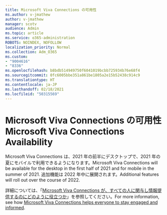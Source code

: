 ```yaml
---
title: Microsoft Viva Connections の可用性
ms.author: v-jmathew
author: v-jmathew
manager: scotv
audience: Admin
ms.topic: article
ms.service: o365-administration
ROBOTS: NOINDEX, NOFOLLOW
localization_priority: Normal
ms.collection: Adm_O365
ms.custom:
- "9004616"
- "8336"
ms.openlocfilehash: b8bdb514949750f6041019bcbb725934b76e68f4
ms.sourcegitcommit: 0fc6005bbe351a861be1805a2e15b52438c914c9
ms.translationtype: HT
ms.contentlocale: ja-JP
ms.lasthandoff: 02/18/2021
ms.locfileid: "50315569"
---
```

# <a name="microsoft-viva-connections-availability"></a><span data-ttu-id="ea63b-102">Microsoft Viva Connections の可用性</span><span class="sxs-lookup"><span data-stu-id="ea63b-102">Microsoft Viva Connections Availability</span></span>

<span data-ttu-id="ea63b-103">Microsoft Viva Connections は、2021 年の前半にデスクトップで、2021 年の夏にモバイルで利用できるようになります。</span><span class="sxs-lookup"><span data-stu-id="ea63b-103">Microsoft Viva Connections will be available for the desktop in the first half of 2021 and for mobile in the summer of 2021.</span></span> <span data-ttu-id="ea63b-104">追加機能は 2022 年中に展開されます。</span><span class="sxs-lookup"><span data-stu-id="ea63b-104">Additional features will roll out over the course of 2022.</span></span>

<span data-ttu-id="ea63b-105">詳細については、「[Microsoft Viva Connections が、すべての人に関与し情報提供するのにどのように役立つか](https://techcommunity.microsoft.com/t5/microsoft-viva-blog/microsoft-viva-connections-helps-everyone-to-stay-engaged-and/ba-p/2107009)」を参照してください。</span><span class="sxs-lookup"><span data-stu-id="ea63b-105">For more information, see how [Microsoft Viva Connections helps everyone to stay engaged and informed](https://techcommunity.microsoft.com/t5/microsoft-viva-blog/microsoft-viva-connections-helps-everyone-to-stay-engaged-and/ba-p/2107009).</span></span>
